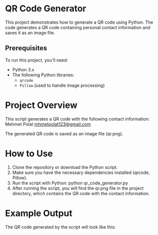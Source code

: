 # QR Code Generator

This project demonstrates how to generate a QR code using Python. The code generates a QR code containing personal contact information and saves it as an image file.

## Prerequisites

To run this project, you'll need:
- Python 3.x
- The following Python libraries:
  - `qrcode`
  - `Pillow` (used to handle image processing)

# Project Overview
This script generates a QR code with the following contact information:
Mehmet Polat
mhmetpolat123@gmail.com

The generated QR code is saved as an image file (qr.png).

# How to Use
1. Clone the repository or download the Python script.
2. Make sure you have the necessary dependencies installed (qrcode, Pillow).
3. Run the script with Python:
python qr_code_generator.py
4. After running the script, you will find the qr.png file in the project directory, which contains the QR code with the contact information.

# Example Output
The QR code generated by the script will look like this:



